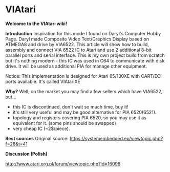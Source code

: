 # VIAtari

**Welcome to the VIAtari wiki!**

**Introduction**
Inspiration for this mode I found on Daryl's Computer Hobby Page. Daryl made Composite Video Text/Graphics Display based on ATMEGA8 and drive by VIA6522. This article will show how to build, assembly and connect VIA 6522 IC to Atari and use 2 additional 8-bit parallel ports and serial interface. This is my own project build from scratch but it's nothing modern - this IC was used in C64 to communicate with disk drive. It will be used as additional PIA for manage other equipment.

Notice:
This implementation is designed for Atari 65/130XE with CART/ECI ports available. It's called VIAtariXE

**Why?**
Well, on the market you may find a few sellers which have VIA6522, but...
- this IC is discontinued, don't wait so much time, buy it!
- it's still very useful and may be good alternative for PIA 6520(6521).
- topology and registers covering PIA 6520, so you may use it as equivalent for it. (some pins should be swapped)
- very cheap IC (~2$/piece).

**Best sources**
Original source:
https://systemembedded.eu/viewtopic.php?f=28&t=41

**Discussion (Polish)**

http://www.atari.org.pl/forum/viewtopic.php?id=16098
